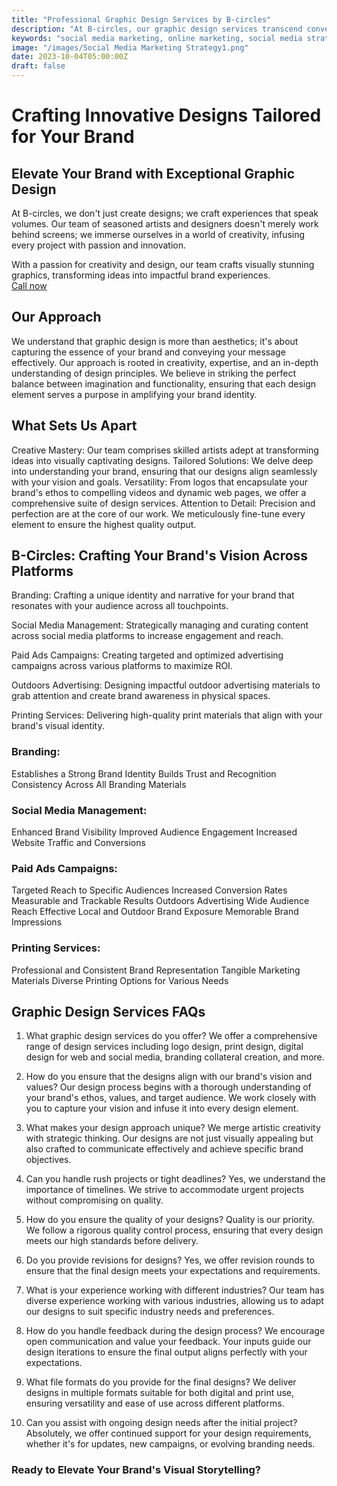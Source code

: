 ```yaml
---
title: "Professional Graphic Design Services by B-circles"
description: "At B-circles, our graphic design services transcend conventional boundaries. We merge artistry with precision, infusing each project with passion and creativity. From conceptualizing vibrant images to designing captivating logos, videos, and web pages, we breathe life into your brand's vision. With meticulous attention to detail, we elevate your ideas to resonate profoundly with your audience."
keywords: "social media marketing, online marketing, social media strategy, customer engagement, brand awareness, digital marketing"
image: "/images/Social Media Marketing Strategy1.png"
date: 2023-10-04T05:00:00Z
draft: false
---
```


# Crafting Innovative Designs Tailored for Your Brand

## Elevate Your Brand with Exceptional Graphic Design

At B-circles, we don't just create designs; we craft experiences that speak volumes. Our team of seasoned artists and designers doesn't merely work behind screens; we immerse ourselves in a world of creativity, infusing every project with passion and innovation.

<div class="bg-theme-light dark:bg-[#231f20] flex flex-col md:flex-row items-center justify-between relative w-100 h-auto bg-100 shadow-2xl rounded-lg p-8">
    <div class="w-8/12 text-xl">
      <span class="flex">With a passion for creativity and design, our team crafts visually stunning graphics, transforming ideas into impactful brand experiences.</span>
    </div>
    <a href="/contact-us" target="_blank" class="relative shadow-md font-medium my-5 py-1 px-2 text-white uppercase cursor-pointer bg-primary rounded-xl text-lg text-center w-48 hover:text-white">
      <span class="absolute right-0 top-0 animate-ping inline-flex rounded-full h-10 w-10 bg-primary"></span>
      Call now
    </a>
</div>


## Our Approach

We understand that graphic design is more than aesthetics; it's about capturing the essence of your brand and conveying your message effectively. Our approach is rooted in creativity, expertise, and an in-depth understanding of design principles. We believe in striking the perfect balance between imagination and functionality, ensuring that each design element serves a purpose in amplifying your brand identity.

## What Sets Us Apart

Creative Mastery: Our team comprises skilled artists adept at transforming ideas into visually captivating designs.
Tailored Solutions: We delve deep into understanding your brand, ensuring that our designs align seamlessly with your vision and goals.
Versatility: From logos that encapsulate your brand's ethos to compelling videos and dynamic web pages, we offer a comprehensive suite of design services.
Attention to Detail: Precision and perfection are at the core of our work. We meticulously fine-tune every element to ensure the highest quality output.

## B-Circles: Crafting Your Brand's Vision Across Platforms

Branding: Crafting a unique identity and narrative for your brand that resonates with your audience across all touchpoints.

Social Media Management: Strategically managing and curating content across social media platforms to increase engagement and reach.

Paid Ads Campaigns: Creating targeted and optimized advertising campaigns across various platforms to maximize ROI.

Outdoors Advertising: Designing impactful outdoor advertising materials to grab attention and create brand awareness in physical spaces.

Printing Services: Delivering high-quality print materials that align with your brand's visual identity.

### Branding:

Establishes a Strong Brand Identity
Builds Trust and Recognition
Consistency Across All Branding Materials

### Social Media Management:

Enhanced Brand Visibility
Improved Audience Engagement
Increased Website Traffic and Conversions

### Paid Ads Campaigns:

Targeted Reach to Specific Audiences
Increased Conversion Rates
Measurable and Trackable Results
Outdoors Advertising
Wide Audience Reach
Effective Local and Outdoor Brand Exposure
Memorable Brand Impressions

### Printing Services:

Professional and Consistent Brand Representation
Tangible Marketing Materials
Diverse Printing Options for Various Needs

## Graphic Design Services FAQs

1. What graphic design services do you offer?
   We offer a comprehensive range of design services including logo design, print design, digital design for web and social media, branding collateral creation, and more.

2. How do you ensure that the designs align with our brand's vision and values?
   Our design process begins with a thorough understanding of your brand's ethos, values, and target audience. We work closely with you to capture your vision and infuse it into every design element.

3. What makes your design approach unique?
   We merge artistic creativity with strategic thinking. Our designs are not just visually appealing but also crafted to communicate effectively and achieve specific brand objectives.

4. Can you handle rush projects or tight deadlines?
   Yes, we understand the importance of timelines. We strive to accommodate urgent projects without compromising on quality.

5. How do you ensure the quality of your designs?
   Quality is our priority. We follow a rigorous quality control process, ensuring that every design meets our high standards before delivery.

6. Do you provide revisions for designs?
   Yes, we offer revision rounds to ensure that the final design meets your expectations and requirements.

7. What is your experience working with different industries?
   Our team has diverse experience working with various industries, allowing us to adapt our designs to suit specific industry needs and preferences.

8. How do you handle feedback during the design process?
   We encourage open communication and value your feedback. Your inputs guide our design iterations to ensure the final output aligns perfectly with your expectations.

9. What file formats do you provide for the final designs?
   We deliver designs in multiple formats suitable for both digital and print use, ensuring versatility and ease of use across different platforms.

10. Can you assist with ongoing design needs after the initial project?
    Absolutely, we offer continued support for your design requirements, whether it's for updates, new campaigns, or evolving branding needs.

### Ready to Elevate Your Brand's Visual Storytelling?
